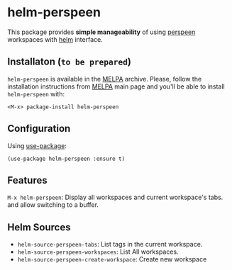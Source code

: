 # helm-perspeen

This package provides **simple manageability** of using [perspeen](https://github.com/seudut/perspeen) workspaces with [helm](https://github.com/emacs-helm/helm) interface.

## Installaton (`to be prepared`)
`helm-perspeen` is available in the [MELPA](https://melpa.org/) archive.
Please, follow the installation instructions from [MELPA](https://melpa.org/) main page and you'll be able to install `helm-perspeen` with:
```
<M-x> package-install helm-perspeen
```

## Configuration
Using [use-package](https://github.com/jwiegley/use-package):
``` emacs-lisp
(use-package helm-perspeen :ensure t)
```

## Features
`M-x helm-perspeen`: Display all workspaces and current workspace's tabs. and allow switching to a buffer.

## Helm Sources
- `helm-source-perspeen-tabs`: List tags in the current workspace.
- `helm-source-perspeen-workspaces`: List All workspaces.
- `helm-source-perspeen-create-workspace`: Create new workspace
